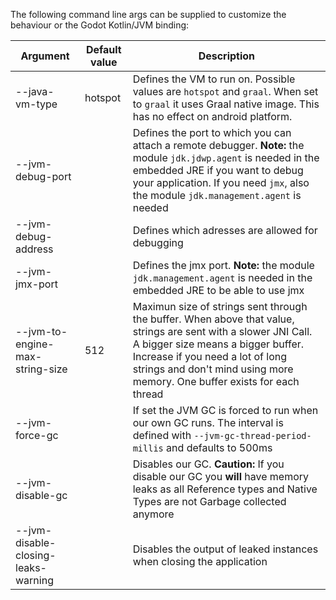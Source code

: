 The following command line args can be supplied to customize the behaviour or the Godot Kotlin/JVM binding:

| Argument | Default value | Description |
| --- | --- | ---|
| --java-vm-type | hotspot | Defines the VM to run on. Possible values are `hotspot` and `graal`. When set to `graal` it uses Graal native image. This has no effect on android platform. |
| --jvm-debug-port | | Defines the port to which you can attach a remote debugger. **Note:** the module `jdk.jdwp.agent` is needed in the embedded JRE if you want to debug your application. If you need `jmx`, also the module `jdk.management.agent` is needed |
| --jvm-debug-address | | Defines which adresses are allowed for debugging |
| --jvm-jmx-port | | Defines the jmx port. **Note:** the module `jdk.management.agent` is needed in the embedded JRE to be able to use jmx |
| --jvm-to-engine-max-string-size | 512 | Maximun size of strings sent through the buffer. When above that value, strings are sent with a slower JNI Call. A bigger size means a bigger buffer. Increase if you need a lot of long strings and don't mind using more memory. One buffer exists for each thread |
| --jvm-force-gc | | If set the JVM GC is forced to run when our own GC runs. The interval is defined with `--jvm-gc-thread-period-millis` and defaults to 500ms |
| --jvm-disable-gc | | Disables our GC. **Caution:** If you disable our GC you **will** have memory leaks as all Reference types and Native Types are not Garbage collected anymore |
| --jvm-disable-closing-leaks-warning | | Disables the output of leaked instances when closing the application |
